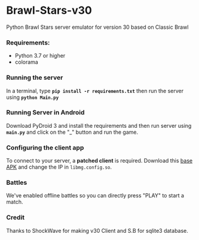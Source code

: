 # Brawl-Stars-v30
Python Brawl Stars server emulator for version 30 based on Classic Brawl

### Requirements:
- Python 3.7 or higher
- colorama

### Running the server
In a terminal, type __`pip install -r requirements.txt`__ then run the server using __`python Main.py`__

### Running Server in Android
Download PyDroid 3 and install the requirements and then run server using __`main.py`__ and click on the "_" button and run the game.

### Configuring the client app
To connect to your server, a **patched client** is required. Download this [base APK](https://mega.nz/file/XSBCHJrD#oj7KVqFRtVnsC9IZNZk0ap7Jn7yGbP0Zug4NSI8-kCA) and change the IP in `libmg.config.so`.

### Battles
We've enabled offline battles so you can directly press "PLAY" to start a match.

### Credit
Thanks to ShockWave for making v30 Client and S.B for sqlite3 database.
